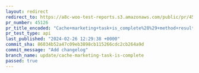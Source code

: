 ```yaml
---
layout: redirect
redirect_to: https://a8c-woo-test-reports.s3.amazonaws.com/public/pr/45126/api/index.html
pr_number: 45126
pr_title_encoded: "Cache+marketing+task+is_complete%28%29+method+result"
pr_test_type: api
last_published: "2024-02-26 12:29:38 +0000"
commit_sha: 86034b52a47c09eb3898cb115266cdc2cb264a9d
commit_message: "Add changelog"
branch_name: update/cache-marketing-task-is-complete
passed: true
---
```

